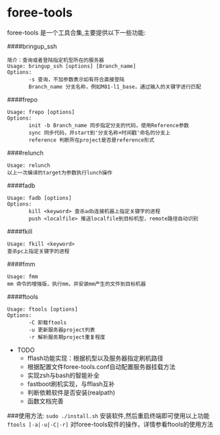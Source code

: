 foree-tools  
===========
foree-tools 是一个工具合集,主要提供以下一些功能:

####bringup_ssh  
```
简介：查询或者登陆指定机型所在的服务器  
Usage: bringup_ssh [options] [Branch_name]  
Options:  
       -s 查询，不加参数表示如有符合直接登陆  
       Branch_name 分支名称，例如M81-l1_base，通过输入的关键字进行匹配  
```

####frepo
```
Usage: frepo [options]
Options:
       init -b Branch_name 同步指定分支的代码，使用Reference参数
       sync 同步代码，并start到'分支名称+时间戳'命名的分支上
       reference 判断所在project是否是reference形式
```

####relunch
```
Usage: relunch
以上一次编译的target为参数执行lunch操作
```

####fadb
```
Usage: fadb [options]
Options:
       kill <keyword> 查杀adb连接机器上指定关键字的进程
       push <localfile> 推送localfile到目标机型，remote路径自动识别
```

####fkill
```
Usage: fkill <keyword>
查杀pc上指定关键字的进程
```

####fmm
```
Usage: fmm
mm 命令的增强版，执行mm，并安装mm产生的文件到目标机器
```

####ftools
```
Usage: ftools [options]
Options:
       -C 卸载ftools
       -u 更新服务器project列表
       -r 解析服务期project重复程度
```

- TODO
    - fflash功能实现：根据机型以及服务器指定刷机路径  
    - 根据配置文件foree-tools.conf自动配置服务器挂载方法
    - 实现zsh与bash的智能补全
    - fastboot刷机实现，与fflash互补
    - 判断依赖软件是否安装(realpath)
    - 函数文档完善

###使用方法:
`sudo ./install.sh` 安装软件,然后重启终端即可使用以上功能  
`ftools [-a|-u|-C|-r]` 对foree-tools软件的操作，详情参看ftools的使用方法
